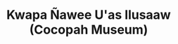 ---
layout: repo
title: "Kwapa Ñawee U'as llusaaw (Cocopah Museum)"
id: 13281
permalink: repos/13281/
---